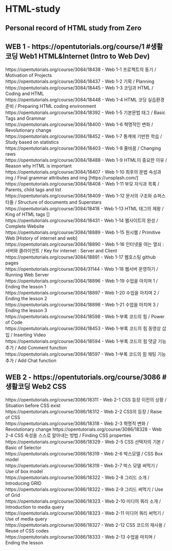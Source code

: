 # HTML-study <br>
<p>
  <h2>Personal record of HTML study from Zero</h2>
</p>

<p>
  <h2>WEB 1 - https://opentutorials.org/course/1 #생활코딩 Web1 HTML&Internet (Intro to Web Dev)</h2>
</p>
<p>
  https://opentutorials.org/course/3084/18438 - Web 1-1 프로젝트의 동기 / Motivation of Projects <br>
  https://opentutorials.org/course/3084/18437 - Web 1-2 기획 / Planning <br>
  https://opentutorials.org/course/3084/18445 - Web 1-3 코딩과 HTML / Coding and HTML <br>
  https://opentutorials.org/course/3084/18448 - Web 1-4 HTML 코딩 실습환경 준비 / Preparing HTML coding environment<br>
  https://opentutorials.org/course/3084/18392 - Web 1-5 기본문법 태그 / Basic Tags and Grammar<br>
  https://opentutorials.org/course/3084/18400 - Web 1-6 혁명적인 변화 / Revolutionary change <br>
  https://opentutorials.org/course/3084/18452 - Web 1-7 통계에 기반한 학습 / Study based on statistics<br>
  https://opentutorials.org/course/3084/18403 - Web 1-8 줄바꿈 / Changing raws<br>
  https://opentutorials.org/course/3084/18488 - Web 1-9 HTML이 중요한 이유 / Reason why HTML is important<br>
  https://opentutorials.org/course/3084/18407 - Web 1-10 최후의 문법 속성과 img / Final grammar attributes and img [https://unsplash.com/]<br>
  https://opentutorials.org/course/3084/18408 - Web 1-11 부모 자식과 목록 / Parents, child tags and list<br>
  https://opentutorials.org/course/3084/18409 - Web 1-12 문서의 구조와 슈퍼스타들 / Structure of documents and Superstars<br>
  https://opentutorials.org/course/3084/18418 - Web 1-13 HTML 태그의 제왕 / King of HTML tags [<a></a>]<br>
  https://opentutorials.org/course/3084/18431 - Web 1-14 웹사이트의 완성 / Complete Website<br>
  https://opentutorials.org/course/3084/18889 - Web 1-15 원시웹 / Primitive Web [History of internet and web]<br>
  https://opentutorials.org/course/3084/18890 - Web 1-16 인터넷을 여는 열쇠 : 서버와 클라이언트 / Key for internet : Server and Client <br>
  https://opentutorials.org/course/3084/18891 - Web 1-17 웹호스팅 github pages <br>
  https://opentutorials.org/course/3084/31144 - Web 1-18 웹서버 운영하기 / Running Web Server <br>
  https://opentutorials.org/course/3084/18896 - Web 1-19 수업을 마치며 1 / Ending the lesson 1 <br>
  https://opentutorials.org/course/3084/18897 - Web 1-20 수업을 마치며 2 / Ending the lesson 2 <br>
  https://opentutorials.org/course/3084/18898 - Web 1-21 수업을 마치며 3 / Ending the lesson 3 <br>
  https://opentutorials.org/course/3084/18598 - Web 1-부록 코드의 힘 / Power of Code <br>
  https://opentutorials.org/course/3084/18453 - Web 1-부록 코드의 힘 동영상 삽입 / Inserting Video <br>
  https://opentutorials.org/course/3084/18594 - Web 1-부록 코드의 힘 댓글 기능 추가 / Add Comment function <br>
  https://opentutorials.org/course/3084/18597 - Web 1-부록 코드의 힘 채팅 기능 추가 / Add Chat function <br>
</p>
<p>
  <h2>WEB 2 - https://opentutorials.org/course/3086 #생활코딩 Web2 CSS</h2> 
</p>
<p>
  https://opentutorials.org/course/3086/18311 - Web 2-1 CSS 등장 이전의 상황 / Situation before CSS exist <br>
  https://opentutorials.org/course/3086/18312 - Web 2-2 CSS의 등장 / Raise of CSS <br>
  https://opentutorials.org/course/3086/18318 - Web 2-3 혁명적 변화 / Revolutionary change
  https://opentutorials.org/course/3086/18328 - Web 2-4 CSS 속성을 스스로 알아내는 방법 / Finding CSS properties <br>
  https://opentutorials.org/course/3086/18329 - Web 2-5 CSS 선택자의 기본 / Basic of Selector <br>
  https://opentutorials.org/course/3086/18319 - Web 2-6 박스모델 / CSS Box model <br>
  https://opentutorials.org/course/3086/18319 - Web 2-7 박스 모델 써먹기 / Use of box model <br>
  https://opentutorials.org/course/3086/18322 - Web 2-8 그리드 소개 / Introducing GRID <br>
  https://opentutorials.org/course/3086/18322 - Web 2-9 그리드 써먹기 / Use of Grid <br>
  https://opentutorials.org/course/3086/18323 - Web 2-10 미디어 쿼리 소개 / Introduction to media query <br>
  https://opentutorials.org/course/3086/18323 - Web 2-11 미디어 쿼리 써먹기 / Use of media query <br>
  https://opentutorials.org/course/3086/18327 - Web 2-12 CSS 코드의 재사용 / Reuse of CSS codes <br>
  https://opentutorials.org/course/3086/18333 - Web 2-13 수업을 마치며 / Ending the lesson <br>
</p>
